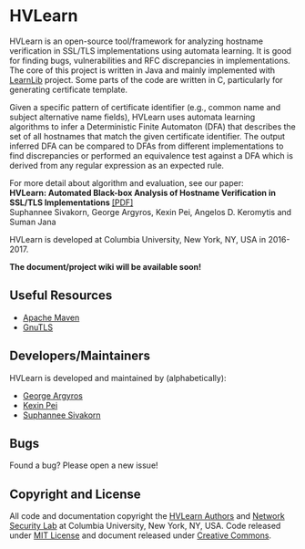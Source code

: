 <h1>HVLearn</h1>
<p> HVLearn is an open-source tool/framework for analyzing hostname
verification in SSL/TLS implementations using automata learning.  It is good
for finding bugs, vulnerabilities and RFC discrepancies in implementations. The
core of this project is written in Java and mainly implemented with <a
href="https://learnlib.de/">LearnLib</a> project. Some parts of the code are
written in C, particularly for generating certificate template.
</p>

<p>
Given a specific pattern of certificate identifier (e.g., common name and
subject alternative name fields), HVLearn uses automata learning
algorithms to infer a Deterministic Finite Automaton (DFA) that describes the
set of all hostnames that match the given certificate identifier. The output
inferred DFA can be compared to DFAs from different implementations to find
discrepancies or performed an equivalence test against a DFA which is derived
from any regular expression as an expected rule.
</p>

<p> For more detail about algorithm and evaluation, see our paper:<br />
<b>HVLearn: Automated Black-box Analysis of Hostname Verification in SSL/TLS
Implementations </b>
<a href="https://github.com/HVLearn/HVLearn/raw/master/HVLearn.pdf">[PDF]</a><br />
Suphannee Sivakorn, George Argyros, Kexin Pei, Angelos D. Keromytis and Suman Jana
</p>

<p>
HVLearn is developed at Columbia University, New York, NY, USA in 2016-2017.
</p>
<p>
<b>The document/project wiki will be available soon!</b>
</p>

<h2>Useful Resources</h2>
<ul>
<li><a href="https://maven.apache.org/">Apache Maven</a></li>
<li><a href="https://www.gnutls.org/">GnuTLS</a></li>
</ul>

<h2>Developers/Maintainers</h2>
HVLearn is developed and maintained by (alphabetically):
<ul>
<li><a href="https://github.com/GeorgeArgyros">George Argyros</a></li>
<li><a href="https://sites.google.com/site/kexinpeisite/">Kexin Pei</a></li>
<li><a href="https://www.cs.columbia.edu/~suphannee">Suphannee Sivakorn</a></li>
</ul>

<h2>Bugs</h2>
<p>
Found a bug? Please open a new issue!
</p>

<h2>Copyright and License</h2>
All code and documentation copyright the <a href="https://github.com/HVLearn/HVLearn/graphs/contributors">HVLearn Authors</a>
and <a href="http://nsl.cs.columbia.edu">Network Security Lab</a> at Columbia University, New York, NY, USA.
Code released under <a href="https://github.com/HVLearn/HVLearn/blob/master/LICENSE">MIT License</a> and document released under <a href="">Creative Commons</a>.
